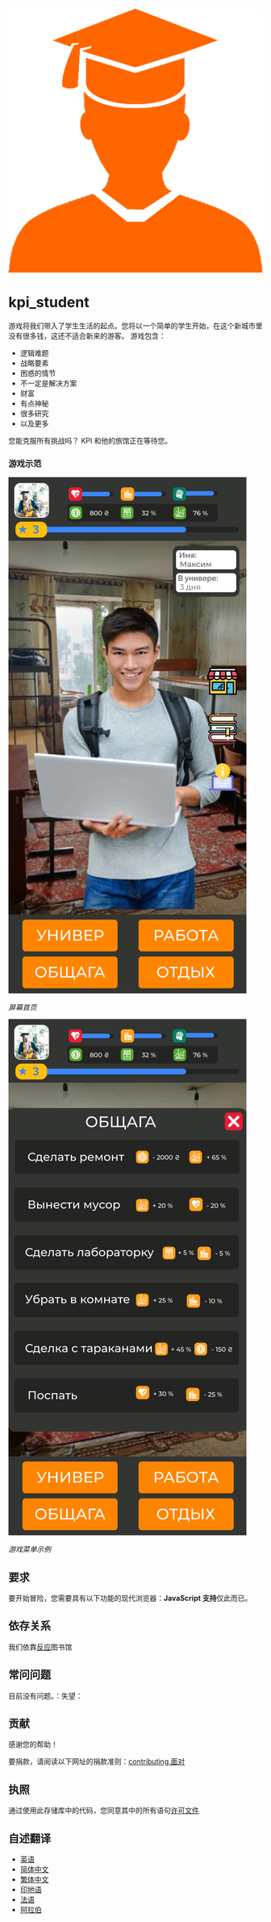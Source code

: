 ![Student](READMEs/readme_images/student.png)

# kpi_student

游戏将我们带入了学生生活的起点。您将以一个简单的学生开始，在这个新城市里没有很多钱，这还不适合新来的游客。
游戏包含：

- 逻辑难题
- 战略要素
- 困惑的情节
- 不一定是解决方案
- 财富
- 有点神秘
- 很多研究
- 以及更多

您能克服所有挑战吗？ KPI 和他的旅馆正在等待您。

### 游戏示范

![Image of main page](READMEs/readme_images/main.svg)

_屏幕首页_

![Image of main page](READMEs/readme_images/menu.svg)

_游戏菜单示例_

## 要求

要开始冒险，您需要具有以下功能的现代浏览器：**JavaScript 支持**仅此而已。

## 依存关系

我们依靠[反应](https://reactjs.org/)图书馆

## 常问问题

目前没有问题。：失望：

## 贡献

感谢您的帮助！

要捐款，请阅读以下网址的捐款准则：[contributing.面对](CONTRIBUTING.md)

## 执照

通过使用此存储库中的代码，您同意其中的所有语句[许可文件](LICENSE)

## 自述翻译

<!-- TODO: add russian and ukrainian translation  -->

- [英语](READMEs/README.md)
- [简体中文](READMEs/README.zh-CN.md)
- [繁体中文](READMEs/README.zh-TW.md)
- [印地语](READMEs/README.hi.md)
- [法语](READMEs/README.fr.md)
- [阿拉伯](READMEs/README.ar.md)
